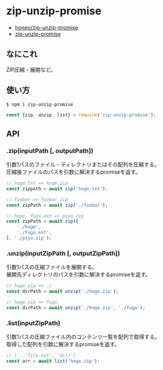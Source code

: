 # zip-unzip-promise
* [honeo/zip-unzip-promise](https://github.com/honeo/zip-unzip-promise)  
* [zip-unzip-promise](https://www.npmjs.com/package/zip-unzip-promise)

## なにこれ
ZIP圧縮・展開など。

## 使い方
```sh
$ npm i zip-unzip-promise
```
```js
const {zip, unzip, list} = require('zip-unzip-promise');
```

## API

### .zip(inputPath [, outputPath])
引数1パスのファイル・ディレクトリまたはその配列を圧縮する。  
圧縮後ファイルのパスを引数に解決するpromiseを返す。
```js
// hoge.txt => hoge.zip
const zippath = await zip('hoge.txt');

// foobar => foobar.zip
const zipPath = await zip('./foobar');

// hoge, fuga.ext => piyo.zip
const zipPath = await zip([
	'./hoge',
	'./fuga.ext',
], './piyo.zip');
```

### .unzip(inputZipPath [, outputZipPath])
引数1パスの圧縮ファイルを展開する。  
展開先ディレクトリのパスを引数に解決するpromiseを返す。
```js
// hoge.zip => ./
const dirPath = await unzip('./hoge.zip');

// hoge.zip => fuga
const dirPath = await unzip('./hoge.zip', './fuga');
```

### .list(inputZipPath)
引数1パスの圧縮ファイル内のコンテンツ一覧を配列で取得する。  
取得した配列を引数に解決するpromiseを返す。
```js
// [...'file.ext', 'dir/']
const arr = await list('hoge.zip');
```
